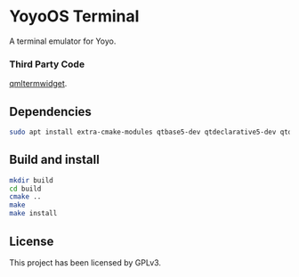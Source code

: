 # YoyoOS Terminal

A terminal emulator for Yoyo.

### Third Party Code

[qmltermwidget](https://github.com/Swordfish90/qmltermwidget).

## Dependencies

```sh
sudo apt install extra-cmake-modules qtbase5-dev qtdeclarative5-dev qtquickcontrols2-5-dev qttools5-dev
```

## Build and install
```sh
mkdir build
cd build
cmake ..
make
make install
```

## License

This project has been licensed by GPLv3.
